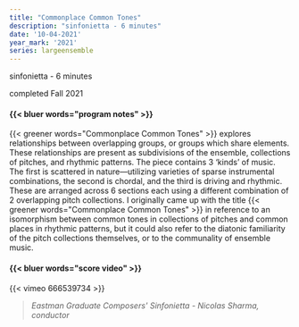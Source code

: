 ```yaml
---
title: "Commonplace Common Tones"
description: "sinfonietta - 6 minutes"
date: '10-04-2021'
year_mark: '2021'
series: largeensemble
---
```


sinfonietta - 6 minutes

completed Fall 2021

#### {{< bluer words="program notes" >}}
{{< greener words="Commonplace Common Tones" >}} explores relationships between overlapping groups, or groups which share elements. These relationships are present as subdivisions of the ensemble, collections of pitches, and rhythmic patterns. The piece contains 3 ‘kinds’ of music. The first is scattered in nature—utilizing varieties of sparse instrumental combinations, the second is chordal, and the third is driving and rhythmic. These are arranged across 6 sections each using a different combination of 2 overlapping pitch collections. I originally came up with the title {{< greener words="Commonplace Common Tones" >}} in reference to an isomorphism between common tones in collections of pitches and common places in rhythmic patterns, but it could also refer to the diatonic familiarity of the pitch collections themselves, or to the communality of ensemble music.

#### {{< bluer words="score video" >}}
{{< vimeo 666539734 >}}
> *Eastman Graduate Composers' Sinfonietta - Nicolas Sharma, conductor*
